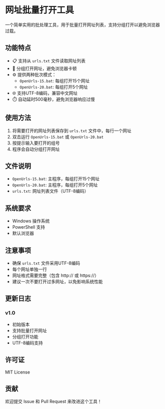 # 网址批量打开工具

一个简单实用的批处理工具，用于批量打开网址列表，支持分组打开以避免浏览器过载。

## 功能特点

- 📋 支持从 `urls.txt` 文件读取网址列表
- 🔄 分组打开网址，避免浏览器卡顿
- ⚙️ 提供两种批次模式：
  - `OpenUrls-15.bat`: 每组打开15个网址
  - `OpenUrls-20.bat`: 每组打开5个网址
- 🌐 支持UTF-8编码，兼容中文网址
- ⏱️ 自动延时500毫秒，避免浏览器响应过慢

## 使用方法
1. 将需要打开的网址列表保存到 `urls.txt` 文件中，每行一个网址
2. 双击运行 `OpenUrls-15.bat` 或 `OpenUrls-20.bat`
3. 按提示输入要打开的组号
4. 程序会自动分组打开网址

## 文件说明

- `OpenUrls-15.bat`: 主程序，每组打开15个网址
- `OpenUrls-20.bat`: 主程序，每组打开5个网址  
- `urls.txt`: 网址列表文件（UTF-8编码）

## 系统要求

- Windows 操作系统
- PowerShell 支持
- 默认浏览器

## 注意事项

- 确保 `urls.txt` 文件采用UTF-8编码
- 每个网址单独一行
- 网址格式需要完整（包含 http:// 或 https://）
- 建议一次不要打开过多网址，以免影响系统性能

## 更新日志

### v1.0
- 初始版本
- 支持批量打开网址
- 分组打开功能
- UTF-8编码支持

## 许可证

MIT License

## 贡献

欢迎提交 Issue 和 Pull Request 来改进这个工具！

